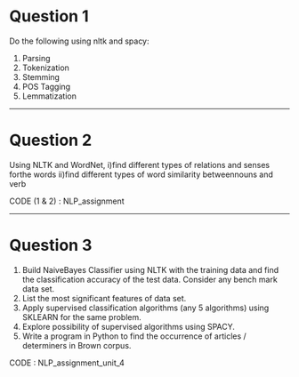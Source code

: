 # Question 1
Do the following using nltk and spacy:
1. Parsing
2. Tokenization
3. Stemming
4. POS Tagging
5. Lemmatization

_______________________________________________________________________
# Question 2

Using NLTK and WordNet,
  i)find different types of relations and senses forthe words
  ii)find different types of word similarity betweennouns and verb
 
 
CODE (1 & 2) : NLP_assignment
_______________________________________________________________________

# Question 3 

1. Build NaiveBayes Classifier using NLTK with the training data and find the classification accuracy  of the test data. Consider any bench mark data set. 
2. List the most significant features of data set.  
3. Apply supervised classification algorithms (any 5  algorithms) using SKLEARN for the same problem.  
4. Explore possibility of supervised algorithms using SPACY. 
5. Write a program in Python to find the occurrence of articles / determiners in Brown corpus.

CODE : NLP_assignment_unit_4
